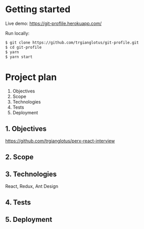 # Getting started

Live demo: https://git-proflile.herokuapp.com/

Run locally:

```sh
$ git clone https://github.com/trgianglotus/git-profile.git
$ cd git-profile
$ yarn
$ yarn start
```

# Project plan

1. Objectives
2. Scope
3. Technologies
4. Tests
5. Deployment

## 1. Objectives

https://github.com/trgianglotus/perx-react-interview

## 2. Scope

## 3. Technologies

React, Redux, Ant Design

## 4. Tests

## 5. Deployment
